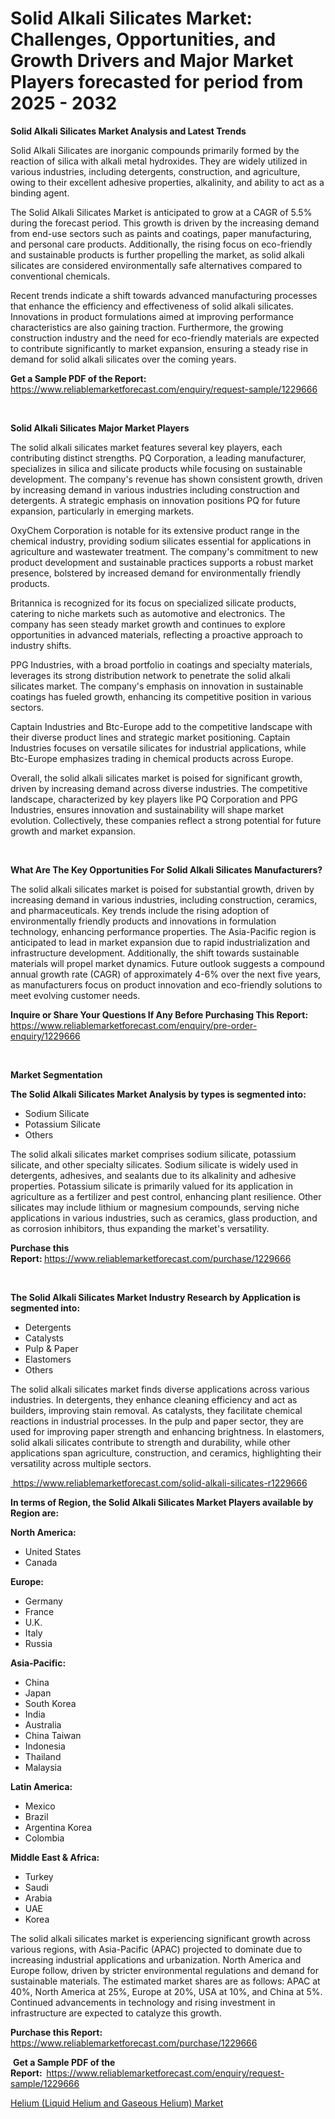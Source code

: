 <p><h1>Solid Alkali Silicates Market: Challenges, Opportunities, and Growth Drivers and Major Market Players forecasted for period from 2025 - 2032</h1></p><p><strong>Solid Alkali Silicates Market Analysis and Latest Trends</strong></p>
<p><p>Solid Alkali Silicates are inorganic compounds primarily formed by the reaction of silica with alkali metal hydroxides. They are widely utilized in various industries, including detergents, construction, and agriculture, owing to their excellent adhesive properties, alkalinity, and ability to act as a binding agent.</p><p>The Solid Alkali Silicates Market is anticipated to grow at a CAGR of 5.5% during the forecast period. This growth is driven by the increasing demand from end-use sectors such as paints and coatings, paper manufacturing, and personal care products. Additionally, the rising focus on eco-friendly and sustainable products is further propelling the market, as solid alkali silicates are considered environmentally safe alternatives compared to conventional chemicals.</p><p>Recent trends indicate a shift towards advanced manufacturing processes that enhance the efficiency and effectiveness of solid alkali silicates. Innovations in product formulations aimed at improving performance characteristics are also gaining traction. Furthermore, the growing construction industry and the need for eco-friendly materials are expected to contribute significantly to market expansion, ensuring a steady rise in demand for solid alkali silicates over the coming years.</p></p>
<p><strong>Get a Sample PDF of the Report:&nbsp;</strong> <a href="https://www.reliablemarketforecast.com/enquiry/request-sample/1229666?utm_campaign=3203&utm_medium=2&utm_source=Github&utm_content=ia&utm_term=03042025&utm_id=solid-alkali-silicates">https://www.reliablemarketforecast.com/enquiry/request-sample/1229666</a></p>
<p>&nbsp;</p>
<p><strong>Solid Alkali Silicates Major Market Players</strong></p>
<p><p>The solid alkali silicates market features several key players, each contributing distinct strengths. PQ Corporation, a leading manufacturer, specializes in silica and silicate products while focusing on sustainable development. The company's revenue has shown consistent growth, driven by increasing demand in various industries including construction and detergents. A strategic emphasis on innovation positions PQ for future expansion, particularly in emerging markets.</p><p>OxyChem Corporation is notable for its extensive product range in the chemical industry, providing sodium silicates essential for applications in agriculture and wastewater treatment. The company's commitment to new product development and sustainable practices supports a robust market presence, bolstered by increased demand for environmentally friendly products.</p><p>Britannica is recognized for its focus on specialized silicate products, catering to niche markets such as automotive and electronics. The company has seen steady market growth and continues to explore opportunities in advanced materials, reflecting a proactive approach to industry shifts.</p><p>PPG Industries, with a broad portfolio in coatings and specialty materials, leverages its strong distribution network to penetrate the solid alkali silicates market. The company's emphasis on innovation in sustainable coatings has fueled growth, enhancing its competitive position in various sectors.</p><p>Captain Industries and Btc-Europe add to the competitive landscape with their diverse product lines and strategic market positioning. Captain Industries focuses on versatile silicates for industrial applications, while Btc-Europe emphasizes trading in chemical products across Europe.</p><p>Overall, the solid alkali silicates market is poised for significant growth, driven by increasing demand across diverse industries. The competitive landscape, characterized by key players like PQ Corporation and PPG Industries, ensures innovation and sustainability will shape market evolution. Collectively, these companies reflect a strong potential for future growth and market expansion.</p></p>
<p>&nbsp;</p>
<p><strong>What Are The Key Opportunities For Solid Alkali Silicates Manufacturers?</strong></p>
<p><p>The solid alkali silicates market is poised for substantial growth, driven by increasing demand in various industries, including construction, ceramics, and pharmaceuticals. Key trends include the rising adoption of environmentally friendly products and innovations in formulation technology, enhancing performance properties. The Asia-Pacific region is anticipated to lead in market expansion due to rapid industrialization and infrastructure development. Additionally, the shift towards sustainable materials will propel market dynamics. Future outlook suggests a compound annual growth rate (CAGR) of approximately 4-6% over the next five years, as manufacturers focus on product innovation and eco-friendly solutions to meet evolving customer needs.</p></p>
<p><strong>Inquire or Share Your Questions If Any Before Purchasing This Report:</strong> <a href="https://www.reliablemarketforecast.com/enquiry/pre-order-enquiry/1229666?utm_campaign=3203&utm_medium=2&utm_source=Github&utm_content=ia&utm_term=03042025&utm_id=solid-alkali-silicates">https://www.reliablemarketforecast.com/enquiry/pre-order-enquiry/1229666</a></p>
<p>&nbsp;</p>
<p><strong>Market Segmentation</strong></p>
<p><strong>The Solid Alkali Silicates Market Analysis by types is segmented into:</strong></p>
<p><ul><li>Sodium Silicate</li><li>Potassium Silicate</li><li>Others</li></ul></p>
<p><p>The solid alkali silicates market comprises sodium silicate, potassium silicate, and other specialty silicates. Sodium silicate is widely used in detergents, adhesives, and sealants due to its alkalinity and adhesive properties. Potassium silicate is primarily valued for its application in agriculture as a fertilizer and pest control, enhancing plant resilience. Other silicates may include lithium or magnesium compounds, serving niche applications in various industries, such as ceramics, glass production, and as corrosion inhibitors, thus expanding the market's versatility.</p></p>
<p><strong>Purchase this Report:&nbsp;</strong><a href="https://www.reliablemarketforecast.com/purchase/1229666?utm_campaign=3203&utm_medium=2&utm_source=Github&utm_content=ia&utm_term=03042025&utm_id=solid-alkali-silicates">https://www.reliablemarketforecast.com/purchase/1229666</a></p>
<p>&nbsp;</p>
<p><strong>The Solid Alkali Silicates Market Industry Research by Application is segmented into:</strong></p>
<p><ul><li>Detergents</li><li>Catalysts</li><li>Pulp & Paper</li><li>Elastomers</li><li>Others</li></ul></p>
<p><p>The solid alkali silicates market finds diverse applications across various industries. In detergents, they enhance cleaning efficiency and act as builders, improving stain removal. As catalysts, they facilitate chemical reactions in industrial processes. In the pulp and paper sector, they are used for improving paper strength and enhancing brightness. In elastomers, solid alkali silicates contribute to strength and durability, while other applications span agriculture, construction, and ceramics, highlighting their versatility across multiple sectors.</p></p>
<p><a href="https://www.reliablemarketforecast.com/solid-alkali-silicates-r1229666?utm_campaign=3203&utm_medium=2&utm_source=Github&utm_content=ia&utm_term=03042025&utm_id=solid-alkali-silicates">&nbsp;https://www.reliablemarketforecast.com/solid-alkali-silicates-r1229666</a></p>
<p><strong>In terms of Region, the Solid Alkali Silicates Market Players available by Region are:</strong></p>
<p>
    <p> <strong> North America: </strong>
        <ul>
            <li>United States</li>
            <li>Canada</li>
        </ul>
        </p> 
    <p> <strong> Europe: </strong>
        <ul>
            <li>Germany</li>
            <li>France</li>
            <li>U.K.</li>
            <li>Italy</li>
            <li>Russia</li>
        </ul>
        </p> 
    <p> <strong> Asia-Pacific: </strong>
        <ul>
            <li>China</li>
            <li>Japan</li>
            <li>South Korea</li>
            <li>India</li>
            <li>Australia</li>
            <li>China Taiwan</li>
            <li>Indonesia</li>
            <li>Thailand</li>
            <li>Malaysia</li>
        </ul>
        </p> 
    <p> <strong> Latin America: </strong>
        <ul>
            <li>Mexico</li>
            <li>Brazil</li>
            <li>Argentina Korea</li>
            <li>Colombia</li>
        </ul>
        </p> 
    <p> <strong> Middle East & Africa: </strong>
        <ul>
            <li>Turkey</li>
            <li>Saudi</li>
            <li>Arabia</li>
            <li>UAE</li>
            <li>Korea</li>
        </ul>
    </p>
    </p>
<p><p>The solid alkali silicates market is experiencing significant growth across various regions, with Asia-Pacific (APAC) projected to dominate due to increasing industrial applications and urbanization. North America and Europe follow, driven by stricter environmental regulations and demand for sustainable materials. The estimated market shares are as follows: APAC at 40%, North America at 25%, Europe at 20%, USA at 10%, and China at 5%. Continued advancements in technology and rising investment in infrastructure are expected to catalyze this growth.</p></p>
<p><strong>Purchase this Report: </strong><a href="https://www.reliablemarketforecast.com/purchase/1229666?utm_campaign=3203&utm_medium=2&utm_source=Github&utm_content=ia&utm_term=03042025&utm_id=solid-alkali-silicates">https://www.reliablemarketforecast.com/purchase/1229666</a></p>
<p>&nbsp;<strong>Get a Sample PDF of the Report:&nbsp;&nbsp;</strong><a href="https://www.reliablemarketforecast.com/enquiry/request-sample/1229666?utm_campaign=3203&utm_medium=2&utm_source=Github&utm_content=ia&utm_term=03042025&utm_id=solid-alkali-silicates">https://www.reliablemarketforecast.com/enquiry/request-sample/1229666</a></p>
<p><strong></strong></p>
<p><p><a href="https://github.com/huelarnzeba29/Market-Research-Report-List-1/blob/main/helium-liquid-helium-and-gaseous-helium-market.md?utm_campaign=3203&utm_medium=2&utm_source=Github&utm_content=ia&utm_term=03042025&utm_id=solid-alkali-silicates">Helium (Liquid Helium and Gaseous Helium) Market</a></p></p>